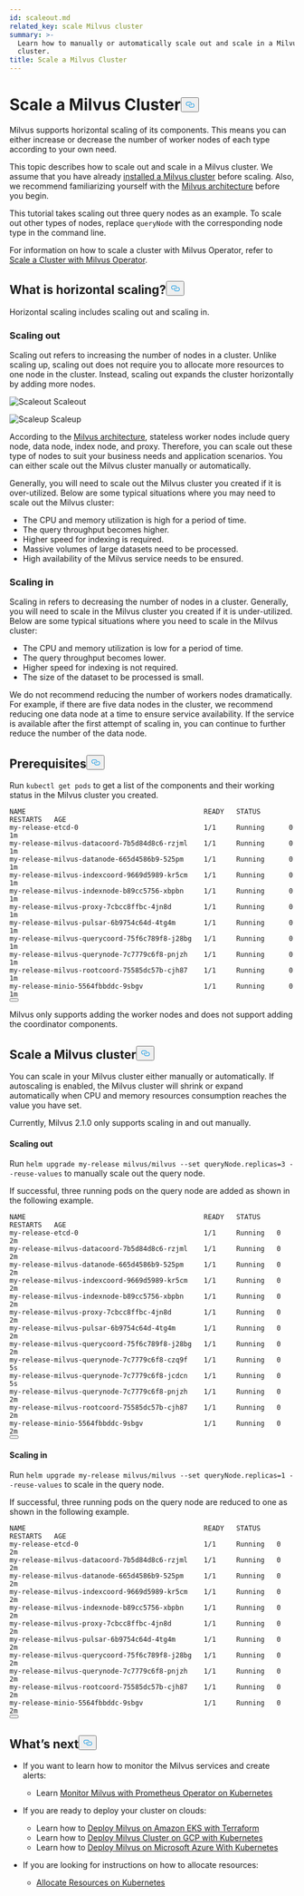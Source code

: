 ```yaml
---
id: scaleout.md
related_key: scale Milvus cluster
summary: >-
  Learn how to manually or automatically scale out and scale in a Milvus
  cluster.
title: Scale a Milvus Cluster
---
```

<h1 id="Scale-a-Milvus-Cluster" class="common-anchor-header">Scale a Milvus Cluster<button data-href="#Scale-a-Milvus-Cluster" class="anchor-icon" translate="no">
      <svg translate="no"
        aria-hidden="true"
        focusable="false"
        height="20"
        version="1.1"
        viewBox="0 0 16 16"
        width="16"
      >
        <path
          fill="#0092E4"
          fill-rule="evenodd"
          d="M4 9h1v1H4c-1.5 0-3-1.69-3-3.5S2.55 3 4 3h4c1.45 0 3 1.69 3 3.5 0 1.41-.91 2.72-2 3.25V8.59c.58-.45 1-1.27 1-2.09C10 5.22 8.98 4 8 4H4c-.98 0-2 1.22-2 2.5S3 9 4 9zm9-3h-1v1h1c1 0 2 1.22 2 2.5S13.98 12 13 12H9c-.98 0-2-1.22-2-2.5 0-.83.42-1.64 1-2.09V6.25c-1.09.53-2 1.84-2 3.25C6 11.31 7.55 13 9 13h4c1.45 0 3-1.69 3-3.5S14.5 6 13 6z"
        ></path>
      </svg>
    </button></h1><p>Milvus supports horizontal scaling of its components. This means you can either increase or decrease  the number of worker nodes of each type according to your own need.</p>
<p>This topic describes how to scale out and scale in a Milvus cluster. We assume that you have already <a href="/docs/fr/install_cluster-helm.md">installed a Milvus cluster</a> before scaling. Also, we recommend familiarizing yourself with the <a href="/docs/fr/architecture_overview.md">Milvus architecture</a> before you begin.</p>
<p>This tutorial takes scaling out three query nodes as an example. To scale out other types of nodes, replace <code translate="no">queryNode</code> with the corresponding node type in the command line.</p>
<div class="alert note">
<p>For information on how to scale a cluster with Milvus Operator, refer to <a href="https://github.com/zilliztech/milvus-operator/blob/main/docs/administration/scale-a-milvus-cluster.md">Scale a Cluster with Milvus Operator</a>.</p>
</div>
<h2 id="What-is-horizontal-scaling" class="common-anchor-header">What is horizontal scaling?<button data-href="#What-is-horizontal-scaling" class="anchor-icon" translate="no">
      <svg translate="no"
        aria-hidden="true"
        focusable="false"
        height="20"
        version="1.1"
        viewBox="0 0 16 16"
        width="16"
      >
        <path
          fill="#0092E4"
          fill-rule="evenodd"
          d="M4 9h1v1H4c-1.5 0-3-1.69-3-3.5S2.55 3 4 3h4c1.45 0 3 1.69 3 3.5 0 1.41-.91 2.72-2 3.25V8.59c.58-.45 1-1.27 1-2.09C10 5.22 8.98 4 8 4H4c-.98 0-2 1.22-2 2.5S3 9 4 9zm9-3h-1v1h1c1 0 2 1.22 2 2.5S13.98 12 13 12H9c-.98 0-2-1.22-2-2.5 0-.83.42-1.64 1-2.09V6.25c-1.09.53-2 1.84-2 3.25C6 11.31 7.55 13 9 13h4c1.45 0 3-1.69 3-3.5S14.5 6 13 6z"
        ></path>
      </svg>
    </button></h2><p>Horizontal scaling includes scaling out and scaling in.</p>
<h3 id="Scaling-out" class="common-anchor-header">Scaling out</h3><p>Scaling out refers to increasing the number of nodes in a cluster. Unlike scaling up, scaling out does not require you to allocate more resources to one node in the cluster. Instead, scaling out expands the cluster horizontally by adding more nodes.</p>
<p>
  <span class="img-wrapper">
    <img translate="no" src="/docs/v2.5.x/assets/scale_out.jpg" alt="Scaleout" class="doc-image" id="scaleout" />
    <span>Scaleout</span>
  </span>
</p>
<p>
  <span class="img-wrapper">
    <img translate="no" src="/docs/v2.5.x/assets/scale_up.jpg" alt="Scaleup" class="doc-image" id="scaleup" />
    <span>Scaleup</span>
  </span>
</p>
<p>According to the <a href="/docs/fr/architecture_overview.md">Milvus architecture</a>, stateless worker nodes include query node, data node, index node, and proxy. Therefore, you can scale out these type of nodes to suit your business needs and application scenarios. You can either scale out the Milvus cluster manually or automatically.</p>
<p>Generally, you will need to scale out the Milvus cluster you created if it is over-utilized. Below are some typical situations where you may need to scale out the Milvus cluster:</p>
<ul>
<li>The CPU and memory utilization is high for a period of time.</li>
<li>The query throughput becomes higher.</li>
<li>Higher speed for indexing is required.</li>
<li>Massive volumes of large datasets need to be processed.</li>
<li>High availability of the Milvus service needs to be ensured.</li>
</ul>
<h3 id="Scaling-in" class="common-anchor-header">Scaling in</h3><p>Scaling in refers to decreasing the number of nodes in a cluster. Generally, you will need to scale in the Milvus cluster you created if it is under-utilized. Below are some typical situations where you need to scale in the Milvus cluster:</p>
<ul>
<li>The CPU and memory utilization is low for a period of time.</li>
<li>The query throughput becomes lower.</li>
<li>Higher speed for indexing is not required.</li>
<li>The size of the dataset to be processed is small.</li>
</ul>
<div class="alert note">
We do not recommend reducing the number of workers nodes dramatically. For example, if there are five data nodes in the cluster, we recommend reducing one data node at a time to ensure service availability. If the service is available after the first attempt of scaling in, you can continue to further reduce the number of the data node.
</div>
<h2 id="Prerequisites" class="common-anchor-header">Prerequisites<button data-href="#Prerequisites" class="anchor-icon" translate="no">
      <svg translate="no"
        aria-hidden="true"
        focusable="false"
        height="20"
        version="1.1"
        viewBox="0 0 16 16"
        width="16"
      >
        <path
          fill="#0092E4"
          fill-rule="evenodd"
          d="M4 9h1v1H4c-1.5 0-3-1.69-3-3.5S2.55 3 4 3h4c1.45 0 3 1.69 3 3.5 0 1.41-.91 2.72-2 3.25V8.59c.58-.45 1-1.27 1-2.09C10 5.22 8.98 4 8 4H4c-.98 0-2 1.22-2 2.5S3 9 4 9zm9-3h-1v1h1c1 0 2 1.22 2 2.5S13.98 12 13 12H9c-.98 0-2-1.22-2-2.5 0-.83.42-1.64 1-2.09V6.25c-1.09.53-2 1.84-2 3.25C6 11.31 7.55 13 9 13h4c1.45 0 3-1.69 3-3.5S14.5 6 13 6z"
        ></path>
      </svg>
    </button></h2><p>Run <code translate="no">kubectl get pods</code> to get a list of the components and their working status in the Milvus cluster you created.</p>
<pre><code translate="no">NAME                                            READY   STATUS       RESTARTS   AGE
my-release-etcd-0                               1/1     Running      0          1m
my-release-milvus-datacoord-7b5d84d8c6-rzjml    1/1     Running      0          1m
my-release-milvus-datanode-665d4586b9-525pm     1/1     Running      0          1m
my-release-milvus-indexcoord-9669d5989-kr5cm    1/1     Running      0          1m
my-release-milvus-indexnode-b89cc5756-xbpbn     1/1     Running      0          1m
my-release-milvus-proxy-7cbcc8ffbc-4jn8d        1/1     Running      0          1m
my-release-milvus-pulsar-6b9754c64d-4tg4m       1/1     Running      0          1m
my-release-milvus-querycoord-75f6c789f8-j28bg   1/1     Running      0          1m
my-release-milvus-querynode-7c7779c6f8-pnjzh    1/1     Running      0          1m
my-release-milvus-rootcoord-75585dc57b-cjh87    1/1     Running      0          1m
my-release-minio-5564fbbddc-9sbgv               1/1     Running      0          1m 
<button class="copy-code-btn"></button></code></pre>
<div class="alert note">
Milvus only supports adding the worker nodes and does not support adding the coordinator components.
</div>
<h2 id="Scale-a-Milvus-cluster" class="common-anchor-header">Scale a Milvus cluster<button data-href="#Scale-a-Milvus-cluster" class="anchor-icon" translate="no">
      <svg translate="no"
        aria-hidden="true"
        focusable="false"
        height="20"
        version="1.1"
        viewBox="0 0 16 16"
        width="16"
      >
        <path
          fill="#0092E4"
          fill-rule="evenodd"
          d="M4 9h1v1H4c-1.5 0-3-1.69-3-3.5S2.55 3 4 3h4c1.45 0 3 1.69 3 3.5 0 1.41-.91 2.72-2 3.25V8.59c.58-.45 1-1.27 1-2.09C10 5.22 8.98 4 8 4H4c-.98 0-2 1.22-2 2.5S3 9 4 9zm9-3h-1v1h1c1 0 2 1.22 2 2.5S13.98 12 13 12H9c-.98 0-2-1.22-2-2.5 0-.83.42-1.64 1-2.09V6.25c-1.09.53-2 1.84-2 3.25C6 11.31 7.55 13 9 13h4c1.45 0 3-1.69 3-3.5S14.5 6 13 6z"
        ></path>
      </svg>
    </button></h2><p>You can scale in your Milvus cluster either manually or automatically. If autoscaling is enabled, the Milvus cluster will shrink or expand automatically when CPU and memory resources consumption reaches the value you have set.</p>
<p>Currently, Milvus 2.1.0 only supports scaling in and out manually.</p>
<h4 id="Scaling-out" class="common-anchor-header">Scaling out</h4><p>Run <code translate="no">helm upgrade my-release milvus/milvus --set queryNode.replicas=3 --reuse-values</code> to manually scale out the query node.</p>
<p>If successful, three running pods on the query node are added as shown in the following example.</p>
<pre><code translate="no">NAME                                            READY   STATUS    RESTARTS   AGE
my-release-etcd-0                               1/1     Running   0          2m
my-release-milvus-datacoord-7b5d84d8c6-rzjml    1/1     Running   0          2m
my-release-milvus-datanode-665d4586b9-525pm     1/1     Running   0          2m
my-release-milvus-indexcoord-9669d5989-kr5cm    1/1     Running   0          2m
my-release-milvus-indexnode-b89cc5756-xbpbn     1/1     Running   0          2m
my-release-milvus-proxy-7cbcc8ffbc-4jn8d        1/1     Running   0          2m
my-release-milvus-pulsar-6b9754c64d-4tg4m       1/1     Running   0          2m
my-release-milvus-querycoord-75f6c789f8-j28bg   1/1     Running   0          2m
my-release-milvus-querynode-7c7779c6f8-czq9f    1/1     Running   0          5s
my-release-milvus-querynode-7c7779c6f8-jcdcn    1/1     Running   0          5s
my-release-milvus-querynode-7c7779c6f8-pnjzh    1/1     Running   0          2m
my-release-milvus-rootcoord-75585dc57b-cjh87    1/1     Running   0          2m
my-release-minio-5564fbbddc-9sbgv               1/1     Running   0          2m
<button class="copy-code-btn"></button></code></pre>
<h4 id="Scaling-in" class="common-anchor-header">Scaling in</h4><p>Run <code translate="no">helm upgrade my-release milvus/milvus --set queryNode.replicas=1 --reuse-values</code> to scale in the query node.</p>
<p>If successful, three running pods on the query node are reduced to one as shown in the following example.</p>
<pre><code translate="no">NAME                                            READY   STATUS    RESTARTS   AGE
my-release-etcd-0                               1/1     Running   0          2m
my-release-milvus-datacoord-7b5d84d8c6-rzjml    1/1     Running   0          2m
my-release-milvus-datanode-665d4586b9-525pm     1/1     Running   0          2m
my-release-milvus-indexcoord-9669d5989-kr5cm    1/1     Running   0          2m
my-release-milvus-indexnode-b89cc5756-xbpbn     1/1     Running   0          2m
my-release-milvus-proxy-7cbcc8ffbc-4jn8d        1/1     Running   0          2m
my-release-milvus-pulsar-6b9754c64d-4tg4m       1/1     Running   0          2m
my-release-milvus-querycoord-75f6c789f8-j28bg   1/1     Running   0          2m
my-release-milvus-querynode-7c7779c6f8-pnjzh    1/1     Running   0          2m
my-release-milvus-rootcoord-75585dc57b-cjh87    1/1     Running   0          2m
my-release-minio-5564fbbddc-9sbgv               1/1     Running   0          2m
<button class="copy-code-btn"></button></code></pre>
<h2 id="Whats-next" class="common-anchor-header">What’s next<button data-href="#Whats-next" class="anchor-icon" translate="no">
      <svg translate="no"
        aria-hidden="true"
        focusable="false"
        height="20"
        version="1.1"
        viewBox="0 0 16 16"
        width="16"
      >
        <path
          fill="#0092E4"
          fill-rule="evenodd"
          d="M4 9h1v1H4c-1.5 0-3-1.69-3-3.5S2.55 3 4 3h4c1.45 0 3 1.69 3 3.5 0 1.41-.91 2.72-2 3.25V8.59c.58-.45 1-1.27 1-2.09C10 5.22 8.98 4 8 4H4c-.98 0-2 1.22-2 2.5S3 9 4 9zm9-3h-1v1h1c1 0 2 1.22 2 2.5S13.98 12 13 12H9c-.98 0-2-1.22-2-2.5 0-.83.42-1.64 1-2.09V6.25c-1.09.53-2 1.84-2 3.25C6 11.31 7.55 13 9 13h4c1.45 0 3-1.69 3-3.5S14.5 6 13 6z"
        ></path>
      </svg>
    </button></h2><ul>
<li><p>If you want to learn how to monitor the Milvus services and create alerts:</p>
<ul>
<li>Learn <a href="/docs/fr/monitor.md">Monitor Milvus with Prometheus Operator on Kubernetes</a></li>
</ul></li>
<li><p>If you are ready to deploy your cluster on clouds:</p>
<ul>
<li>Learn how to <a href="/docs/fr/eks.md">Deploy Milvus on Amazon EKS with Terraform</a></li>
<li>Learn how to <a href="/docs/fr/gcp.md">Deploy Milvus Cluster on GCP with Kubernetes</a></li>
<li>Learn how to <a href="/docs/fr/azure.md">Deploy Milvus on Microsoft Azure With Kubernetes</a></li>
</ul></li>
<li><p>If you are looking for instructions on how to allocate resources:</p>
<ul>
<li><a href="/docs/fr/allocate.md#standalone">Allocate Resources on Kubernetes</a></li>
</ul></li>
</ul>
